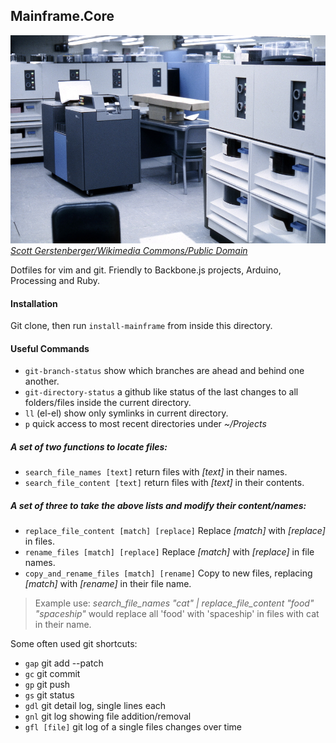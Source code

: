 Mainframe.Core
--------------

![mainframe](mainframe.jpg)
*[Scott Gerstenberger/Wikimedia Commons/Public Domain](http://commons.wikimedia.org/wiki/File:IBM2314DiskDrivesAndIBM2540CardReaderPunch.jpg)*

Dotfiles for vim and git. Friendly to Backbone.js projects, Arduino, Processing and Ruby.

#### Installation

Git clone, then run `install-mainframe` from inside this directory.

#### Useful Commands

* `git-branch-status` show which branches are ahead and behind one another.
* `git-directory-status` a github like status of the last changes to all folders/files inside the current directory.
* `ll` (el-el) show only symlinks in current directory.
* `p` quick access to most recent directories under *~/Projects*

##### A set of two functions to locate files:

* `search_file_names [text]` return files with *[text]* in their names.
* `search_file_content [text]` return files with *[text]* in their contents.

##### A set of three to take the above lists and modify their content/names:

* `replace_file_content [match] [replace]` Replace *[match]* with *[replace]* in files.
* `rename_files [match] [replace]` Replace *[match]* with *[replace]* in file names.
* `copy_and_rename_files [match] [rename]` Copy to new files, replacing *[match]* with *[rename]* in their file name.

> Example use: *search_file_names "cat" | replace_file_content "food" "spaceship"* would replace all 'food' with 'spaceship' in files with cat in their name.


Some often used git shortcuts:
* `gap` git add --patch
* `gc` git commit
* `gp` git push
* `gs` git status
* `gdl` git detail log, single lines each
* `gnl` git log showing file addition/removal
* `gfl [file]` git log of a single files changes over time
